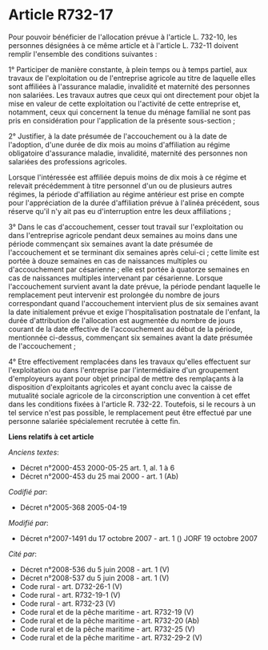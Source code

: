 # Article R732-17

Pour pouvoir bénéficier de l'allocation prévue à l'article L. 732-10, les personnes désignées à ce même article et à
l'article L. 732-11 doivent remplir l'ensemble des conditions suivantes :

1° Participer de manière constante, à plein temps ou à temps partiel, aux travaux de l'exploitation ou de l'entreprise
agricole au titre de laquelle elles sont affiliées à l'assurance maladie, invalidité et maternité des personnes non
salariées. Les travaux autres que ceux qui ont directement pour objet la mise en valeur de cette exploitation ou l'activité
de cette entreprise et, notamment, ceux qui concernent la tenue du ménage familial ne sont pas pris en considération pour
l'application de la présente sous-section ;

2° Justifier, à la date présumée de l'accouchement ou à la date de l'adoption, d'une durée de dix mois au moins d'affiliation
au régime obligatoire d'assurance maladie, invalidité, maternité des personnes non salariées des professions agricoles.

Lorsque l'intéressée est affiliée depuis moins de dix mois à ce régime et relevait précédemment à titre personnel d'un ou de
plusieurs autres régimes, la période d'affiliation au régime antérieur est prise en compte pour l'appréciation de la durée
d'affiliation prévue à l'alinéa précédent, sous réserve qu'il n'y ait pas eu d'interruption entre les deux affiliations ;

3° Dans le cas d'accouchement, cesser tout travail sur l'exploitation ou dans l'entreprise agricole pendant deux semaines au
moins dans une période commençant six semaines avant la date présumée de l'accouchement et se terminant dix semaines après
celui-ci ; cette limite est portée à douze semaines en cas de naissances multiples ou d'accouchement par césarienne ; elle
est portée à quatorze semaines en cas de naissances multiples intervenant par césarienne. Lorsque l'accouchement survient
avant la date prévue, la période pendant laquelle le remplacement peut intervenir est prolongée du nombre de jours
correspondant quand l'accouchement intervient plus de six semaines avant la date initialement prévue et exige
l'hospitalisation postnatale de l'enfant, la durée d'attribution de l'allocation est augmentée du nombre de jours courant de
la date effective de l'accouchement au début de la période, mentionnée ci-dessus, commençant six semaines avant la date
présumée de l'accouchement ;

4° Etre effectivement remplacées dans les travaux qu'elles effectuent sur l'exploitation ou dans l'entreprise par
l'intermédiaire d'un groupement d'employeurs ayant pour objet principal de mettre des remplaçants à la disposition
d'exploitants agricoles et ayant conclu avec la caisse de mutualité sociale agricole de la circonscription une convention à
cet effet dans les conditions fixées à l'article R. 732-22. Toutefois, si le recours à un tel service n'est pas possible, le
remplacement peut être effectué par une personne salariée spécialement recrutée à cette fin.

**Liens relatifs à cet article**

_Anciens textes_:

  - Décret n°2000-453 2000-05-25 art. 1, al. 1 à 6
  - Décret n°2000-453 du 25 mai 2000 - art. 1 (Ab)

_Codifié par_:

  - Décret n°2005-368 2005-04-19

_Modifié par_:

  - Décret n°2007-1491 du 17 octobre 2007 - art. 1 () JORF 19 octobre 2007

_Cité par_:

  - Décret n°2008-536 du 5 juin 2008 - art. 1 (V)
  - Décret n°2008-537 du 5 juin 2008 - art. 1 (V)
  - Code rural - art. D732-26-1 (V)
  - Code rural - art. R732-19-1 (V)
  - Code rural - art. R732-23 (V)
  - Code rural et de la pêche maritime - art. R732-19 (V)
  - Code rural et de la pêche maritime - art. R732-20 (Ab)
  - Code rural et de la pêche maritime - art. R732-25 (V)
  - Code rural et de la pêche maritime - art. R732-29-2 (V)
